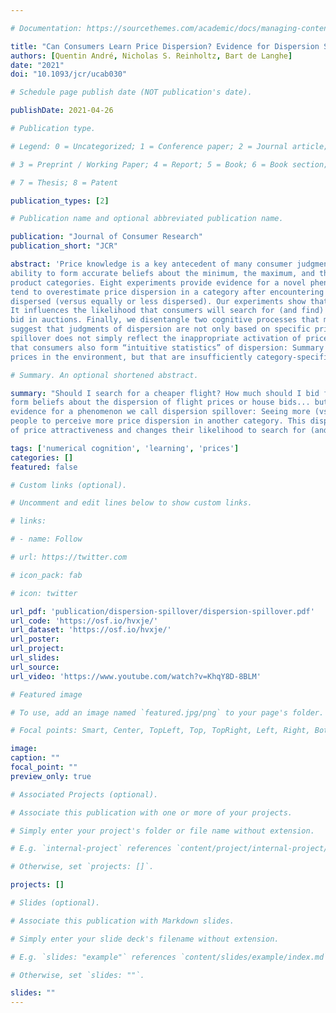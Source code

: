 ```yaml
---

# Documentation: https://sourcethemes.com/academic/docs/managing-content/

title: "Can Consumers Learn Price Dispersion? Evidence for Dispersion Spillover across Categories"
authors: [Quentin André, Nicholas S. Reinholtz, Bart de Langhe]
date: "2021"
doi: "10.1093/jcr/ucab030"

# Schedule page publish date (NOT publication's date).

publishDate: 2021-04-26

# Publication type.

# Legend: 0 = Uncategorized; 1 = Conference paper; 2 = Journal article;

# 3 = Preprint / Working Paper; 4 = Report; 5 = Book; 6 = Book section;

# 7 = Thesis; 8 = Patent

publication_types: [2]

# Publication name and optional abbreviated publication name.

publication: "Journal of Consumer Research"
publication_short: "JCR"

abstract: 'Price knowledge is a key antecedent of many consumer judgments and decisions. This paper examines consumers’ 
ability to form accurate beliefs about the minimum, the maximum, and the overall variability of prices for multiple 
product categories. Eight experiments provide evidence for a novel phenomenon we call dispersion spillover: Consumers 
tend to overestimate price dispersion in a category after encountering another category in which prices are more 
dispersed (versus equally or less dispersed). Our experiments show that this dispersion spillover is consequential: 
It influences the likelihood that consumers will search for (and find) better prices and offers, and how much consumers 
bid in auctions. Finally, we disentangle two cognitive processes that might underlie dispersion spillover. Our results 
suggest that judgments of dispersion are not only based on specific prices stored in memory, and that dispersion 
spillover does not simply reflect the inappropriate activation of prices from other categories. Instead, it appears 
that consumers also form “intuitive statistics” of dispersion: Summary representations that encode the dispersion of 
prices in the environment, but that are insufficiently category-specific.'

# Summary. An optional shortened abstract.

summary: "Should I search for a cheaper flight? How much should I bid for the house? To answer those questions, consumers 
form beliefs about the dispersion of flight prices or house bids... but how accurate are those beliefs? We provide 
evidence for a phenomenon we call dispersion spillover: Seeing more (vs. less) dispersed prices in one category leads 
people to perceive more price dispersion in another category. This dispersion spillover influences consumers’ judgments 
of price attractiveness and changes their likelihood to search for (and find) better options."

tags: ['numerical cognition', 'learning', 'prices']
categories: []
featured: false

# Custom links (optional).

# Uncomment and edit lines below to show custom links.

# links:

# - name: Follow

# url: https://twitter.com

# icon_pack: fab

# icon: twitter

url_pdf: 'publication/dispersion-spillover/dispersion-spillover.pdf' 
url_code: 'https://osf.io/hvxje/'
url_dataset: 'https://osf.io/hvxje/'
url_poster:
url_project:
url_slides:
url_source:
url_video: 'https://www.youtube.com/watch?v=KhqY8D-8BLM'

# Featured image

# To use, add an image named `featured.jpg/png` to your page's folder.

# Focal points: Smart, Center, TopLeft, Top, TopRight, Left, Right, BottomLeft, Bottom, BottomRight.

image:
caption: ""
focal_point: ""
preview_only: true

# Associated Projects (optional).

# Associate this publication with one or more of your projects.

# Simply enter your project's folder or file name without extension.

# E.g. `internal-project` references `content/project/internal-project/index.md`.

# Otherwise, set `projects: []`.

projects: []

# Slides (optional).

# Associate this publication with Markdown slides.

# Simply enter your slide deck's filename without extension.

# E.g. `slides: "example"` references `content/slides/example/index.md`.

# Otherwise, set `slides: ""`.

slides: ""
---
```

